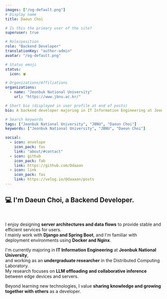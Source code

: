 ```yaml
---
images: ["/og-default.png"]
# Display name
title: Daeun Choi

# Is this the primary user of the site?
superuser: true

# Role/position
role: "Backend Developer"
translationKey: "author-admin"
avatar: "/og-default.png"

# Status emoji
status:
  icon: 🍀

# Organizations/Affiliations
organizations:
  - name: "Jeonbuk National University"
    url: "https://www.jbnu.ac.kr/"

# Short bio (displayed in user profile at end of posts)
bio: A backend developer majoring in IT Information Engineering at Jeonbuk National University.

# Search keywords
tags: ["Jeonbuk National University", "JBNU", "Daeun Choi"]
keywords: ["Jeonbuk National University", "JBNU", "Daeun Choi"]

social:
  - icon: envelope
    icon_pack: fas
    link: "about/#contact"
  - icon: github
    icon_pack: fab
    link: https://github.com/Ddaaan
  - icon: link
    icon_pack: fas
    link: https://velog.io/@daaaan/posts
---
```


## 💻 I'm Daeun Choi, a Backend Developer.
<br>

I enjoy designing **server architectures and data flows** to provide stable and efficient services for users.  
I mainly work with **Django and Spring Boot**, and I'm familiar with deployment environments using **Docker and Nginx**.

I'm currently majoring in **IT Information Engineering** at **Jeonbuk National University**,  
and working as an **undergraduate researcher** in the Distributed Computing Laboratory.  
My research focuses on **LLM offloading and collaborative inference** between edge devices and servers.

Beyond learning new technologies, I value **sharing knowledge and growing together with others** as a developer.
